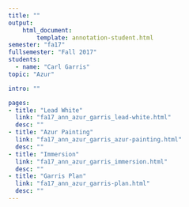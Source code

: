 ```yaml
---
title: ""
output:
    html_document:
        template: annotation-student.html
semester: "fa17"
fullsemester: "Fall 2017"
students:
  - name: "Carl Garris"
topic: "Azur"

intro: ""

pages:
- title: "Lead White"
  link: "fa17_ann_azur_garris_lead-white.html"
  desc: ""
- title: "Azur Painting"
  link: "fa17_ann_azur_garris_azur-painting.html"
  desc: ""
- title: "Immersion"
  link: "fa17_ann_azur_garris_immersion.html"
  desc: ""
- title: "Garris Plan"
  link: "fa17_ann_azur_garris-plan.html"
  desc: ""
---
```

